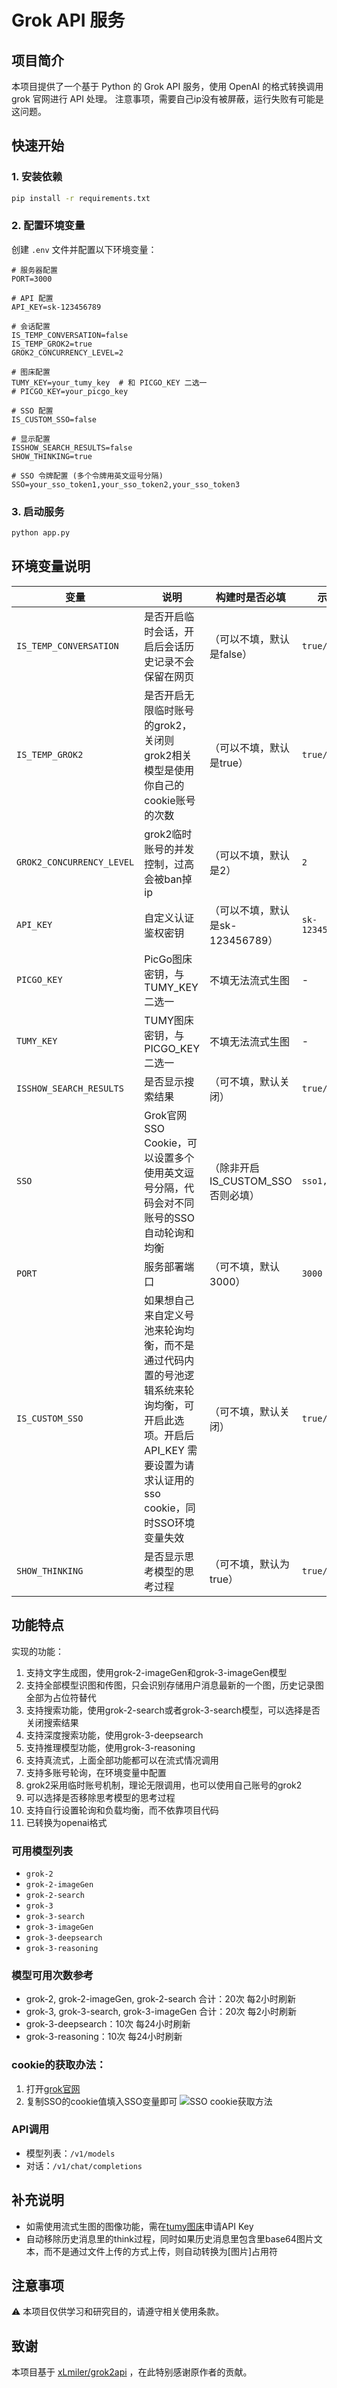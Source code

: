 # Grok API 服务

## 项目简介
本项目提供了一个基于 Python 的 Grok API 服务，使用 OpenAI 的格式转换调用 grok 官网进行 API 处理。
注意事项，需要自己ip没有被屏蔽，运行失败有可能是这问题。

## 快速开始

### 1. 安装依赖
```bash
pip install -r requirements.txt
```

### 2. 配置环境变量
创建 `.env` 文件并配置以下环境变量：

```env
# 服务器配置
PORT=3000

# API 配置
API_KEY=sk-123456789

# 会话配置
IS_TEMP_CONVERSATION=false
IS_TEMP_GROK2=true
GROK2_CONCURRENCY_LEVEL=2

# 图床配置
TUMY_KEY=your_tumy_key  # 和 PICGO_KEY 二选一
# PICGO_KEY=your_picgo_key

# SSO 配置
IS_CUSTOM_SSO=false

# 显示配置
ISSHOW_SEARCH_RESULTS=false
SHOW_THINKING=true

# SSO 令牌配置 (多个令牌用英文逗号分隔)
SSO=your_sso_token1,your_sso_token2,your_sso_token3
```

### 3. 启动服务
```bash
python app.py
```

## 环境变量说明

|变量 | 说明 | 构建时是否必填 |示例|
|--- | --- | ---| ---|
|`IS_TEMP_CONVERSATION` | 是否开启临时会话，开启后会话历史记录不会保留在网页 | （可以不填，默认是false） | `true/false`|
|`IS_TEMP_GROK2` | 是否开启无限临时账号的grok2，关闭则grok2相关模型是使用你自己的cookie账号的次数 | （可以不填，默认是true） | `true/false`|
|`GROK2_CONCURRENCY_LEVEL` | grok2临时账号的并发控制，过高会被ban掉ip | （可以不填，默认是2） | `2`|
|`API_KEY` | 自定义认证鉴权密钥 | （可以不填，默认是sk-123456789） | `sk-123456789`|
|`PICGO_KEY` | PicGo图床密钥，与TUMY_KEY二选一 | 不填无法流式生图 | -|
|`TUMY_KEY` | TUMY图床密钥，与PICGO_KEY二选一 | 不填无法流式生图 | -|
|`ISSHOW_SEARCH_RESULTS` | 是否显示搜索结果 | （可不填，默认关闭） | `true/false`|
|`SSO` | Grok官网SSO Cookie，可以设置多个使用英文逗号分隔，代码会对不同账号的SSO自动轮询和均衡 | （除非开启IS_CUSTOM_SSO否则必填） | `sso1,sso2`|
|`PORT` | 服务部署端口 | （可不填，默认3000） | `3000`|
|`IS_CUSTOM_SSO` | 如果想自己来自定义号池来轮询均衡，而不是通过代码内置的号池逻辑系统来轮询均衡，可开启此选项。开启后 API_KEY 需要设置为请求认证用的 sso cookie，同时SSO环境变量失效 | （可不填，默认关闭） | `true/false`|
|`SHOW_THINKING` | 是否显示思考模型的思考过程 | （可不填，默认为true） | `true/false`|

## 功能特点
实现的功能：
1. 支持文字生成图，使用grok-2-imageGen和grok-3-imageGen模型
2. 支持全部模型识图和传图，只会识别存储用户消息最新的一个图，历史记录图全部为占位符替代
3. 支持搜索功能，使用grok-2-search或者grok-3-search模型，可以选择是否关闭搜索结果
4. 支持深度搜索功能，使用grok-3-deepsearch
5. 支持推理模型功能，使用grok-3-reasoning
6. 支持真流式，上面全部功能都可以在流式情况调用
7. 支持多账号轮询，在环境变量中配置
8. grok2采用临时账号机制，理论无限调用，也可以使用自己账号的grok2
9. 可以选择是否移除思考模型的思考过程
10. 支持自行设置轮询和负载均衡，而不依靠项目代码
11. 已转换为openai格式

### 可用模型列表
- `grok-2`
- `grok-2-imageGen`
- `grok-2-search`
- `grok-3`
- `grok-3-search`
- `grok-3-imageGen`
- `grok-3-deepsearch`
- `grok-3-reasoning`

### 模型可用次数参考
- grok-2, grok-2-imageGen, grok-2-search 合计：20次  每2小时刷新
- grok-3, grok-3-search, grok-3-imageGen 合计：20次  每2小时刷新
- grok-3-deepsearch：10次 每24小时刷新
- grok-3-reasoning：10次 每24小时刷新

### cookie的获取办法：
1. 打开[grok官网](https://grok.com/)
2. 复制SSO的cookie值填入SSO变量即可
![SSO cookie获取方法](https://github.com/user-attachments/assets/539d4a53-9352-49fd-8657-e942a94f44e9)

### API调用
- 模型列表：`/v1/models`
- 对话：`/v1/chat/completions`

## 补充说明
- 如需使用流式生图的图像功能，需在[tumy图床](https://tu.my/)申请API Key
- 自动移除历史消息里的think过程，同时如果历史消息里包含里base64图片文本，而不是通过文件上传的方式上传，则自动转换为[图片]占用符

## 注意事项
⚠️ 本项目仅供学习和研究目的，请遵守相关使用条款。

## 致谢
本项目基于 [xLmiler/grok2api](https://github.com/xLmiler/grok2api) ，在此特别感谢原作者的贡献。

